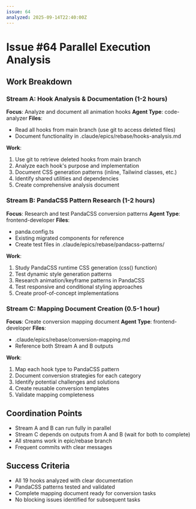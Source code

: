 ```yaml
---
issue: 64
analyzed: 2025-09-14T22:40:00Z
---
```


# Issue #64 Parallel Execution Analysis

## Work Breakdown

### Stream A: Hook Analysis & Documentation (1-2 hours)
**Focus**: Analyze and document all animation hooks
**Agent Type**: code-analyzer
**Files**:
- Read all hooks from main branch (use git to access deleted files)
- Document functionality in .claude/epics/rebase/hooks-analysis.md

**Work**:
1. Use git to retrieve deleted hooks from main branch
2. Analyze each hook's purpose and implementation
3. Document CSS generation patterns (inline, Tailwind classes, etc.)
4. Identify shared utilities and dependencies
5. Create comprehensive analysis document

### Stream B: PandaCSS Pattern Research (1-2 hours)
**Focus**: Research and test PandaCSS conversion patterns
**Agent Type**: frontend-developer
**Files**:
- panda.config.ts
- Existing migrated components for reference
- Create test files in .claude/epics/rebase/pandacss-patterns/

**Work**:
1. Study PandaCSS runtime CSS generation (css() function)
2. Test dynamic style generation patterns
3. Research animation/keyframe patterns in PandaCSS
4. Test responsive and conditional styling approaches
5. Create proof-of-concept implementations

### Stream C: Mapping Document Creation (0.5-1 hour)
**Focus**: Create conversion mapping document
**Agent Type**: frontend-developer
**Files**:
- .claude/epics/rebase/conversion-mapping.md
- Reference both Stream A and B outputs

**Work**:
1. Map each hook type to PandaCSS pattern
2. Document conversion strategies for each category
3. Identify potential challenges and solutions
4. Create reusable conversion templates
5. Validate mapping completeness

## Coordination Points

- Stream A and B can run fully in parallel
- Stream C depends on outputs from A and B (wait for both to complete)
- All streams work in epic/rebase branch
- Frequent commits with clear messages

## Success Criteria

- All 19 hooks analyzed with clear documentation
- PandaCSS patterns tested and validated
- Complete mapping document ready for conversion tasks
- No blocking issues identified for subsequent tasks